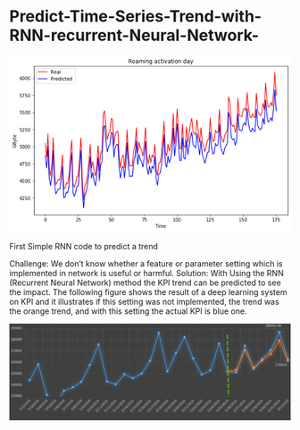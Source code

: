 # Predict-Time-Series-Trend-with-RNN-recurrent-Neural-Network-

![prediction](https://github.com/m-r-tanha/Predict-Time-Series-Trend-with-RNN-recurrent-Neural-Network-/blob/master/RNN%20for%20500%20epoch.png)

<p4>
First Simple RNN code to predict a trend


Challenge: We don’t know whether a feature or parameter setting which is implemented in network is useful or harmful.
Solution: With Using the RNN (Recurrent Neural Network)  method the KPI trend can be predicted to see the impact.
The following figure shows the result of a deep learning system on KPI and it illustrates if this setting was not implemented, the trend was the orange trend, and with this setting the actual KPI is blue one. </p4>

  
![Image of Linkedin](https://github.com/m-r-tanha/Predict-Time-Series-Trend-with-RNN-recurrent-Neural-Network-/blob/master/0.png)
